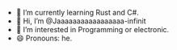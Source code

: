 - 🌱 I’m currently learning Rust and C#.
- 👋 Hi, I’m @Jaaaaaaaaaaaaaaaaa-infinit
- 👀 I’m interested in Programming or electronic.
- 😄 Pronouns: he.

<!---
Jaaaaaaaaaaaaaaaaa-infinit/Jaaaaaaaaaaaaaaaaa-infinit is a ✨ special ✨ repository because its `README.md` (this file) appears on your GitHub profile.
You can click the Preview link to take a look at your changes.
--->
